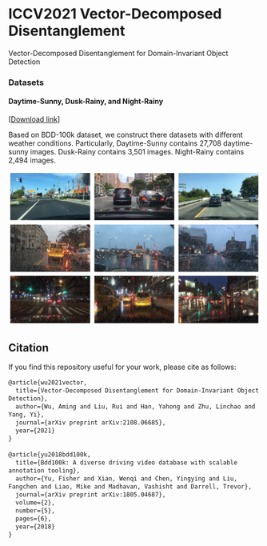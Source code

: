 # ICCV2021 Vector-Decomposed Disentanglement
Vector-Decomposed Disentanglement for Domain-Invariant Object Detection

### Datasets

#### Daytime-Sunny, Dusk-Rainy, and Night-Rainy

[[Download link](https://1drv.ms/u/s!Aj36fTfndfoAgkgoOBNOruhwdPls?e=U6AGWP)]

Based on BDD-100k dataset, we construct there datasets with different weather conditions. Particularly, Daytime-Sunny contains 27,708 daytime-sunny images. Dusk-Rainy contains 3,501 images. Night-Rainy contains 2,494 images.

![shapenet_illuminants](images/aweather.png)

## Citation

If you find this repository useful for your work, please cite as follows:

```
@article{wu2021vector,
  title={Vector-Decomposed Disentanglement for Domain-Invariant Object Detection},
  author={Wu, Aming and Liu, Rui and Han, Yahong and Zhu, Linchao and Yang, Yi},
  journal={arXiv preprint arXiv:2108.06685},
  year={2021}
}

@article{yu2018bdd100k,
  title={Bdd100k: A diverse driving video database with scalable annotation tooling},
  author={Yu, Fisher and Xian, Wenqi and Chen, Yingying and Liu, Fangchen and Liao, Mike and Madhavan, Vashisht and Darrell, Trevor},
  journal={arXiv preprint arXiv:1805.04687},
  volume={2},
  number={5},
  pages={6},
  year={2018}
}
```
